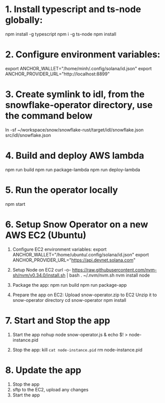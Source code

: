 # 1. Install typescript and ts-node globally:
npm install -g typescript
npm i -g ts-node
npm install

# 2. Configure environment variables:
export ANCHOR_WALLET="/home/minh/.config/solana/id.json"
export ANCHOR_PROVIDER_URL="http://localhost:8899"

# 3. Create symlink to idl, from the snowflake-operator directory, use the command below
ln -sf ~/workspace/snow/snowflake-rust/target/idl/snowflake.json src/idl/snowflake.json

# 4. Build and deploy AWS lambda
npm run build
npm run package-lambda
npm run deploy-lambda

# 5. Run the operator locally
npm start

# 6. Setup Snow Operator on a new AWS EC2 (Ubuntu)
1. Configure EC2 environment variables:
export ANCHOR_WALLET="/home/ubuntu/.config/solana/id.json"
export ANCHOR_PROVIDER_URL="https://api.devnet.solana.com"

2. Setup Node on EC2
curl -o- https://raw.githubusercontent.com/nvm-sh/nvm/v0.34.0/install.sh | bash
. ~/.nvm/nvm.sh
nvm install node

3. Package the app:
npm run build
npm run package-app

4. Prepare the app on EC2:
Upload snow-operator.zip to EC2
Unzip it to snow-operator directory
cd snow-operator
npm install

# 7. Start and Stop the app
1. Start the app
nohup node snow-operator.js &
echo $! > node-instance.pid

2. Stop the app:
kill `cat node-instance.pid`
rm node-instance.pid

# 8. Update the app
1. Stop the app
2. sftp to the EC2, upload any changes
3. Start the app